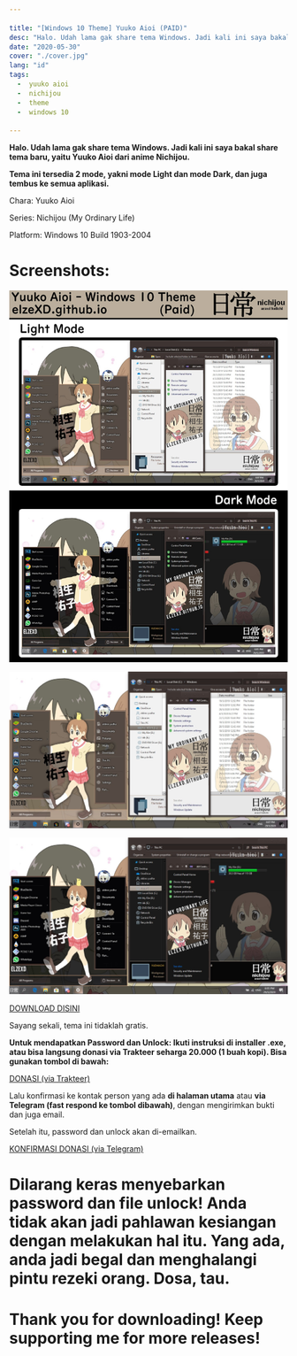 ```yaml
---

title: "[Windows 10 Theme] Yuuko Aioi (PAID)"
desc: "Halo. Udah lama gak share tema Windows. Jadi kali ini saya bakal share tema baru, yaitu Yuuko Aioi dari anime Nichijou. Request by Afga Pratama"
date: "2020-05-30"
cover: "./cover.jpg"
lang: "id"
tags:
  -  yuuko aioi
  -  nichijou
  -  theme
  -  windows 10

---
```


**Halo. Udah lama gak share tema Windows. Jadi kali ini saya bakal share tema baru, yaitu Yuuko Aioi dari anime Nichijou.**

**Tema ini tersedia 2 mode, yakni mode Light dan mode Dark, dan juga tembus ke semua aplikasi.**


Chara: Yuuko Aioi

Series: Nichijou (My Ordinary Life)

Platform: Windows 10 Build 1903-2004

# Screenshots:

![depan](./unknown-1.jpg)

![ss1](./light.jpg)

![ss2](./dark.jpg)


<a href="http://fav.me/ddycqdr" class="btn"><span class="name">DOWNLOAD DISINI</span></a>

Sayang sekali, tema ini tidaklah gratis.

**Untuk mendapatkan Password dan Unlock: Ikuti instruksi di installer .exe, atau bisa langsung donasi via Trakteer seharga 20.000 (1 buah kopi). Bisa gunakan tombol di bawah:**

<a href="https://trakteer.id/elzeXD/showcase/yuuko-aioi-theme-windows-10-build-1903-sd-2004-WcngJ" class="btn"><span class="name">DONASI (via Trakteer)</span></a>

Lalu konfirmasi ke kontak person yang ada **di halaman utama** atau **via Telegram (fast respond ke tombol dibawah)**, dengan mengirimkan bukti dan juga email.

Setelah itu, password dan unlock akan di-emailkan.

<a href="http://t.me/elzeXD" class="btn"><span class="name">KONFIRMASI DONASI (via Telegram)</span></a>

# Dilarang keras menyebarkan password dan file unlock! Anda tidak akan jadi pahlawan kesiangan dengan melakukan hal itu. Yang ada, anda jadi begal dan menghalangi pintu rezeki orang. Dosa, tau.



# Thank you for downloading! Keep supporting me for more releases!
